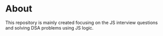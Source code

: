 # About

This repository is mainly created focusing on the JS interview questions and solving DSA problems using JS logic.
